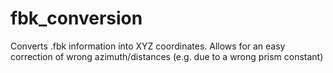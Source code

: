 # fbk_conversion
 Converts .fbk information into XYZ coordinates. Allows for an easy correction of wrong azimuth/distances (e.g. due to a wrong prism constant)
